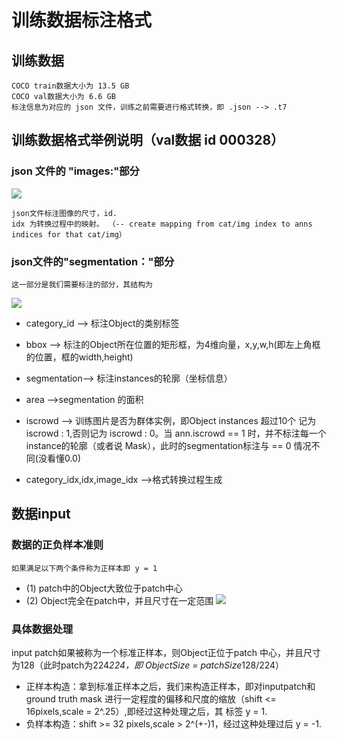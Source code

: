 # 训练数据标注格式 #
## 训练数据 ##
    COCO train数据大小为 13.5 GB
	COCO val数据大小为 6.6 GB
	标注信息为对应的 json 文件，训练之前需要进行格式转换，即 .json --> .t7
## 训练数据格式举例说明（val数据 id 000328） ##
###  json 文件的 "images:"部分  ###
![](http://i.imgur.com/8UaSfKT.png)
	
	json文件标注图像的尺寸，id.
	idx 为转换过程中的映射。 （-- create mapping from cat/img index to anns indices for that cat/img）
###  json文件的"segmentation："部分  ###
	这一部分是我们需要标注的部分，其结构为
![](http://i.imgur.com/KiVAlcp.png)
	
 - category_id --> 标注Object的类别标签
	
 - bbox 	--> 标注的Object所在位置的矩形框，为4维向量，x,y,w,h(即左上角框的位置，框的width,height)
	
 - segmentation--> 标注instances的轮廓（坐标信息）

 - area 		-->segmentation 的面积
	
 - iscrowd 	--> 训练图片是否为群体实例，即Object instances 超过10个 记为 iscrowd : 1,否则记为 iscrowd : 0。当 ann.iscrowd == 1 时，并不标注每一个instance的轮廓（或者说 Mask），此时的segmentation标注与 == 0 情况不同(没看懂0.0)
 - category_idx,idx,image_idx -->格式转换过程生成
 
## 数据input ##
### 数据的正负样本准则 ###
	如果满足以下两个条件称为正样本即 y = 1
 - (1) patch中的Object大致位于patch中心
 - (2) Object完全在patch中，并且尺寸在一定范围
![](http://i.imgur.com/wZqcE9M.png)
 

### 具体数据处理 ###	
input patch如果被称为一个标准正样本，则Object正位于patch 中心，并且尺寸为128（此时patch为224*224，即 ObjectSize = patchSize*128/224）
	
 - 正样本构造：拿到标准正样本之后，我们来构造正样本，即对inputpatch和ground truth mask 进行一定程度的偏移和尺度的缩放（shift <= 16pixels,scale = 2^.25）,即经过这种处理之后，其 标签 y = 1.
 - 负样本构造：shift >= 32 pixels,scale > 2^(+-)1，经过这种处理过后 y = -1.
